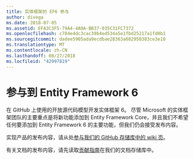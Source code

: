 ```yaml
---
title: 实体框架的 EF6 参与
author: divega
ms.date: 2018-07-05
ms.assetid: EFA3C3F5-79A4-4A0A-BB37-035C31FC7372
ms.openlocfilehash: c784e4dc3cac39b4ed534a5e1fbd25217a1fd0b1
ms.sourcegitcommit: dadee5905ada9ecdbae28363a682950383ce3e10
ms.translationtype: MT
ms.contentlocale: zh-CN
ms.lasthandoff: 08/27/2018
ms.locfileid: "42997819"
---
```

# <a name="contribute-to-entity-framework-6"></a>参与到 Entity Framework 6
在 GitHub 上使用的开放源代码模型开发实体框架 6。 尽管 Microsoft 的实体框架团队的主要重点是将新功能添加到 Entity Framework Core，并且我们不希望任何要添加到 Entity Framework 6 的主要功能，但我们仍会接受发布内容。

实现产品的发布内容，请从处[参与我们的 GitHub 存储库中的 wiki 页](https://github.com/aspnet/EntityFramework6/wiki/Contributing)。

有关文档的发布内容，请先读取[贡献指南](https://github.com/aspnet/EntityFramework.Docs/blob/master/CONTRIBUTING.md)在我们的文档存储库中。
